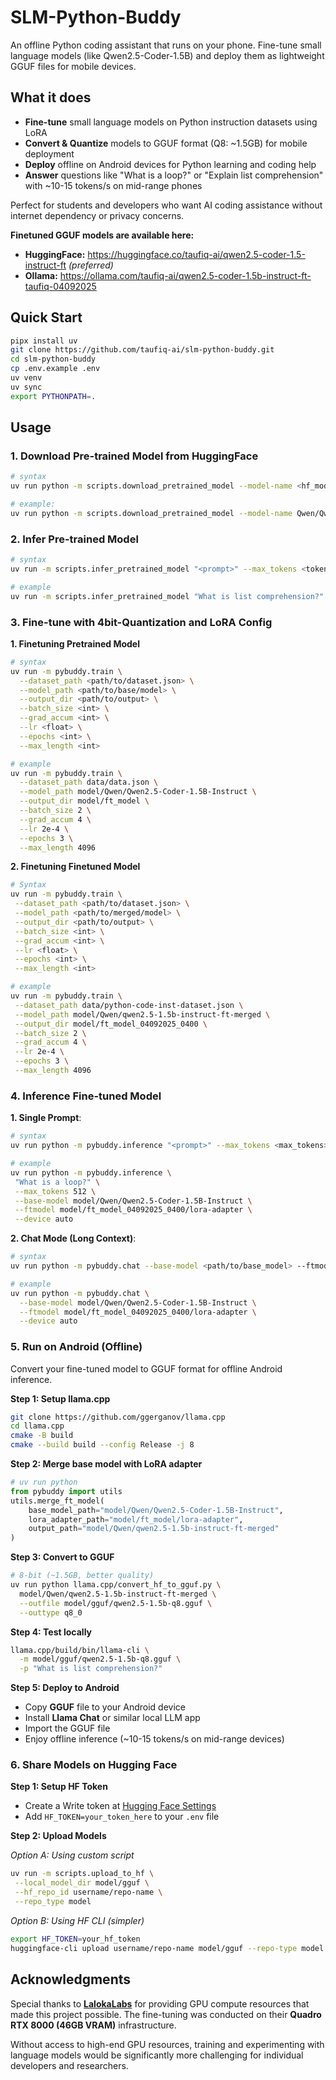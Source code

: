 # SLM-Python-Buddy

An offline Python coding assistant that runs on your phone. Fine-tune small language models (like Qwen2.5-Coder-1.5B) and deploy them as lightweight GGUF files for mobile devices.

## What it does

- **Fine-tune** small language models on Python instruction datasets using LoRA  
- **Convert & Quantize** models to GGUF format (Q8: ~1.5GB) for mobile deployment  
- **Deploy** offline on Android devices for Python learning and coding help  
- **Answer** questions like "What is a loop?" or "Explain list comprehension" with ~10-15 tokens/s on mid-range phones  

Perfect for students and developers who want AI coding assistance without internet dependency or privacy concerns.

**Finetuned GGUF models are available here:**
- **HuggingFace:** https://huggingface.co/taufiq-ai/qwen2.5-coder-1.5-instruct-ft *(preferred)*  
- **Ollama:** https://ollama.com/taufiq-ai/qwen2.5-coder-1.5b-instruct-ft-taufiq-04092025  


## Quick Start  

```bash
pipx install uv
git clone https://github.com/taufiq-ai/slm-python-buddy.git
cd slm-python-buddy
cp .env.example .env
uv venv
uv sync
export PYTHONPATH=.
```

## Usage

### 1. Download Pre-trained Model from HuggingFace
```sh
# syntax
uv run python -m scripts.download_pretrained_model --model-name <hf_model_name> --model-dir <dir> --device <auto|cpu|cuda>
```
```bash
# example:
uv run python -m scripts.download_pretrained_model --model-name Qwen/Qwen2.5-Coder-1.5B-Instruct --model-dir model --device auto
```

### 2. Infer Pre-trained Model
```sh
# syntax
uv run -m scripts.infer_pretrained_model "<prompt>" --max_tokens <tokens> --model_path <path_to_model> --device <auto|cpu|cuda>
```
```bash
# example
uv run -m scripts.infer_pretrained_model "What is list comprehension?" --max_tokens 500 --model_path model/Qwen/Qwen2.5-Coder-1.5B-Instruct --device auto
```

### 3. Fine-tune with 4bit-Quantization and LoRA Config
**1. Finetuning Pretrained Model**  
```bash
# syntax
uv run -m pybuddy.train \
  --dataset_path <path/to/dataset.json> \
  --model_path <path/to/base/model> \
  --output_dir <path/to/output> \
  --batch_size <int> \
  --grad_accum <int> \
  --lr <float> \
  --epochs <int> \
  --max_length <int>
```
```bash
# example
uv run -m pybuddy.train \
  --dataset_path data/data.json \
  --model_path model/Qwen/Qwen2.5-Coder-1.5B-Instruct \
  --output_dir model/ft_model \
  --batch_size 2 \
  --grad_accum 4 \
  --lr 2e-4 \
  --epochs 3 \
  --max_length 4096
```
**2. Finetuning Finetuned Model**  
```bash
# Syntax
uv run -m pybuddy.train \
 --dataset_path <path/to/dataset.json> \
 --model_path <path/to/merged/model> \
 --output_dir <path/to/output> \
 --batch_size <int> \
 --grad_accum <int> \
 --lr <float> \
 --epochs <int> \
 --max_length <int>
```
```bash
# example
uv run -m pybuddy.train \
 --dataset_path data/python-code-inst-dataset.json \
 --model_path model/Qwen/qwen2.5-1.5b-instruct-ft-merged \
 --output_dir model/ft_model_04092025_0400 \
 --batch_size 2 \
 --grad_accum 4 \
 --lr 2e-4 \
 --epochs 3 \
 --max_length 4096
```

### 4. Inference Fine-tuned Model
**1. Single Prompt**:  
```sh
# syntax
uv run python -m pybuddy.inference "<prompt>" --max_tokens <max_tokens> --base-model <path/to/base_model> --ftmodel <path_to_finetuned_lora_adapter> --device <auto|cpu|cuda>
```
```bash
# example
uv run python -m pybuddy.inference \
 "What is a loop?" \
 --max_tokens 512 \
 --base-model model/Qwen/Qwen2.5-Coder-1.5B-Instruct \
 --ftmodel model/ft_model_04092025_0400/lora-adapter \
 --device auto
```

**2. Chat Mode (Long Context)**:  
```sh
# syntax
uv run python -m pybuddy.chat --base-model <path/to/base_model> --ftmodel <path/to/lora_adapter> --device <auto|cpu|cuda>
```
```bash
# example
uv run python -m pybuddy.chat \
  --base-model model/Qwen/Qwen2.5-Coder-1.5B-Instruct \
  --ftmodel model/ft_model_04092025_0400/lora-adapter \
  --device auto
```

### 5. Run on Android (Offline)
Convert your fine-tuned model to GGUF format for offline Android inference.

**Step 1: Setup llama.cpp**  
```bash
git clone https://github.com/ggerganov/llama.cpp
cd llama.cpp
cmake -B build
cmake --build build --config Release -j 8
```

**Step 2: Merge base model with LoRA adapter**  
```py
# uv run python
from pybuddy import utils
utils.merge_ft_model(
    base_model_path="model/Qwen/Qwen2.5-Coder-1.5B-Instruct",
    lora_adapter_path="model/ft_model/lora-adapter", 
    output_path="model/Qwen/qwen2.5-1.5b-instruct-ft-merged"
)
```

**Step 3: Convert to GGUF**  
```bash
# 8-bit (~1.5GB, better quality)
uv run python llama.cpp/convert_hf_to_gguf.py \
  model/Qwen/qwen2.5-1.5b-instruct-ft-merged \
  --outfile model/gguf/qwen2.5-1.5b-q8.gguf \
  --outtype q8_0
```

**Step 4: Test locally**  
```sh
llama.cpp/build/bin/llama-cli \
  -m model/gguf/qwen2.5-1.5b-q8.gguf \
  -p "What is list comprehension?"
```

**Step 5: Deploy to Android**  
- Copy **GGUF** file to your Android device  
- Install **Llama Chat** or similar local LLM app  
- Import the GGUF file  
- Enjoy offline inference (~10-15 tokens/s on mid-range devices)  


### 6. Share Models on Hugging Face

**Step 1: Setup HF Token**  
- Create a Write token at [Hugging Face Settings](https://huggingface.co/settings/tokens)  
- Add `HF_TOKEN=your_token_here` to your `.env` file  

**Step 2: Upload Models**

*Option A: Using custom script*  
```bash
uv run -m scripts.upload_to_hf \
 --local_model_dir model/gguf \
 --hf_repo_id username/repo-name \
 --repo_type model
```

*Option B: Using HF CLI (simpler)*
```sh
export HF_TOKEN=your_hf_token
huggingface-cli upload username/repo-name model/gguf --repo-type model
```

## Acknowledgments

Special thanks to **[LalokaLabs](https://lalokalabs.co/)** for providing GPU compute resources that made this project possible. The fine-tuning was conducted on their **Quadro RTX 8000 (46GB VRAM)** infrastructure.

Without access to high-end GPU resources, training and experimenting with language models would be significantly more challenging for individual developers and researchers.
